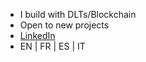 - I build with DLTs/Blockchain
- Open to new projects
- [LinkedIn](https://www.linkedin.com/in/vidalpaulo)
- EN | FR | ES | IT

 
